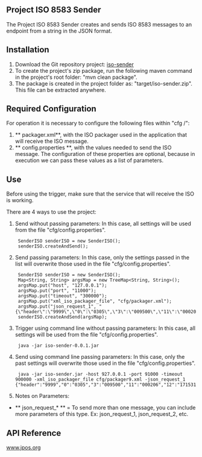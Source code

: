 ## Project ISO 8583 Sender

The Project ISO 8583 Sender creates and sends ISO 8583 messages to an endpoint from a string in the JSON format.


## Installation

1. Download the Git repository project: [iso-sender](https://github.com/alexlirio/iso-sender.git)
2. To create the project's zip package, run the following maven command in the project's root folder: "mvn clean package".
3. The package is created in the project folder as: "target/iso-sender.zip". This file can be extracted anywhere.


## Required Configuration

For operation it is necessary to configure the following files within "cfg /":

1. ** packager.xml**, with the ISO packager used in the application that will receive the ISO message.
2. ** config.properties **, with the values needed to send the ISO message. The configuration of these properties are optional, because in execution we can pass these values as a list of parameters.


## Use

Before using the trigger, make sure that the service that will receive the ISO is working.

There are 4 ways to use the project:

1. Send without passing parameters: In this case, all settings will be used from the file "cfg/config.properties".

		SenderISO senderISO = new SenderISO();
		senderISO.createAndSend();
		
2. Send passing parameters: In this case, only the settings passed in the list will overwrite those used in the file "cfg/config.properties".

		SenderISO senderISO = new SenderISO();
		Map<String, String> argsMap = new TreeMap<String, String>();
		argsMap.put("host", "127.0.0.1");
		argsMap.put("port", "11000");
		argsMap.put("timeout", "300000");
		argsMap.put("xml_iso_packager_file", "cfg/packager.xml");
		argsMap.put("json_request_1", "{\"header\":\"9999\",\"0\":\"0305\",\"3\":\"009500\",\"11\":\"000206\",\"12\":\"171531\",\"41\":\"POS80217\",\"56.1\":\"21\",\"56.2\":\"999999999\"}");
		senderISO.createAndSend(argsMap);
		
3. Trigger using command line without passing parameters: In this case, all settings will be used from the file "cfg/config.properties".

		java -jar iso-sender-0.0.1.jar
		
4. Send using command line passing parameters: In this case, only the past settings will overwrite those used in the file "cfg/config.properties".

		java -jar iso-sender.jar -host 927.0.0.1 -port 91000 -timeout 900000 -xml_iso_packager_file cfg/packager9.xml -json_request_1 {"header":"9999","0":"0305","3":"009500","11":"000206","12":"171531","41":"POS80217","56.1":"21","56.2":"999999999"}

		
5. Notes on Parameters:

- ** json_request_* ** = To send more than one message, you can include more parameters of this type. Ex: json\_request\_1, json\_request\_2, etc.


## API Reference

www.jpos.org

